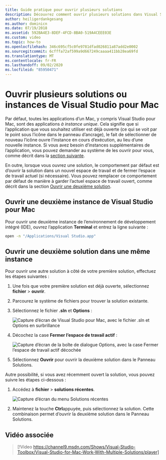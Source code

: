 ```yaml
---
title: Guide pratique pour ouvrir plusieurs solutions
description: Découvrez comment ouvrir plusieurs solutions dans Visual Studio pour Mac, et comment ouvrir plusieurs instances de l’application.
author: heiligerdankgesang
ms.author: dominicn
ms.date: 07/19/2018
ms.assetid: 592BA4E3-8DEF-4FCD-8BA0-519A4CEEE03E
ms.custom: video
ms.topic: how-to
ms.openlocfilehash: 346c695cf5c0fe9781dfad026811a87add2e0002
ms.sourcegitcommit: 6cfffa72af599a9d667249caaaa411bb28ea69fd
ms.translationtype: MT
ms.contentlocale: fr-FR
ms.lasthandoff: 09/02/2020
ms.locfileid: "85950471"
---
```

# <a name="open-multiple-solutions-or-instances-of-visual-studio-for-mac"></a>Ouvrir plusieurs solutions ou instances de Visual Studio pour Mac

Par défaut, toutes les applications d’un Mac, y compris Visual Studio pour Mac, sont des applications _à instance unique_. Cela signifie que si l’application que vous souhaitez utiliser est déjà ouverte (ce qui se voit par le point sous l’icône dans le panneau d’ancrage), le fait de sélectionner de nouveau l’icône ouvre l’instance en cours d’exécution, au lieu d’une nouvelle instance. Si vous avez besoin d’instances supplémentaires de l’application, vous pouvez demander au système de les ouvrir pour vous, comme décrit dans la [section suivante](#open-a-second-instance-of-visual-studio-for-mac).

En outre, lorsque vous ouvrez une solution, le comportement par défaut est d’ouvrir la solution dans un nouvel espace de travail et de fermer l’espace de travail actuel (si nécessaire). Vous pouvez remplacer ce comportement par défaut de manière à garder l’actuel espace de travail ouvert, comme décrit dans la section [Ouvrir une deuxième solution](#open-a-second-solution-inside-a-single-instance).

## <a name="open-a-second-instance-of-visual-studio-for-mac"></a>Ouvrir une deuxième instance de Visual Studio pour Mac

Pour ouvrir une deuxième instance de l’environnement de développement intégré (IDE), ouvrez l’application **Terminal** et entrez la ligne suivante :

```bash
open -n "/Applications/Visual Studio.app"
```

## <a name="open-a-second-solution-inside-a-single-instance"></a>Ouvrir une deuxième solution dans une même instance

Pour ouvrir une autre solution à côté de votre première solution, effectuez les étapes suivantes :

1. Une fois que votre première solution est déjà ouverte, sélectionnez **fichier**  >  **ouvrir**.
2. Parcourez le système de fichiers pour trouver la solution existante.
3. Sélectionnez le fichier **.sln** et **Options** :

    ![Capture d’écran de Visual Studio pour Mac, avec le fichier .sln et Options en surbrillance](media/open-multiple-solutions-image3.png)

4. Décochez la case **Fermer l’espace de travail actif** :

    ![Capture d’écran de la boîte de dialogue Options, avec la case Fermer l’espace de travail actif décochée](media/open-multiple-solutions-image1.png)

5. Sélectionnez **Ouvrir** pour ouvrir la deuxième solution dans le Panneau Solutions.

Autre possibilité, si vous avez récemment ouvert la solution, vous pouvez suivre les étapes ci-dessous :

1. Accédez à **fichier**  >  **solutions récentes**.

    ![Capture d’écran du menu Solutions récentes](media/open-multiple-solutions-image2.png)

1. Maintenez la touche **Ctrl**appuyée, puis sélectionnez la solution. Cette combinaison permet d’ouvrir la deuxième solution dans le Panneau Solutions.

## <a name="related-video"></a>Vidéo associée

> [!Video https://channel9.msdn.com/Shows/Visual-Studio-Toolbox/Visual-Studio-for-Mac-Work-With-Multiple-Solutions/player]

